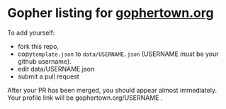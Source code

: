 Gopher listing for [gophertown.org](http://gophertown.org)
==========================================================

To add yourself:
   - fork this repo,
   - copy`template.json` to `data/USERNAME.json` (USERNAME *must* be your github username).
   - edit data/USERNAME.json
   - submit a pull request

After your PR has been merged, you should appear almost immediately.  Your
profile link will be gophertown.org/USERNAME .
